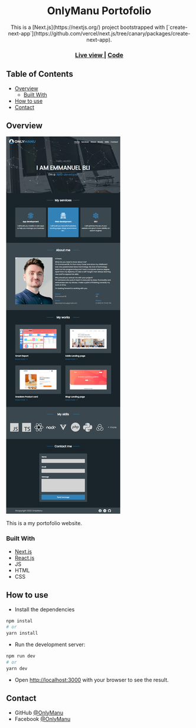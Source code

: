 <h1 align="center">OnlyManu Portofolio</h1>

<div align="center">
    This is a [Next.js](https://nextjs.org/) project bootstrapped with [`create-next-app`](https://github.com/vercel/next.js/tree/canary/packages/create-next-app).
</div>

<div align="center">
  <h3>
    <a href="https://onlymanu.vercel.app/">
      Live view
    </a>
    <span> | </span>
    <a href="https://github.com/OnlyManu/onlymanu-portofolio">
      Code
    </a>
  </h3>
</div>

<!-- TABLE OF CONTENTS -->

## Table of Contents

- [Overview](#overview)
  - [Built With](#built-with)
- [How to use](#how-to-use)
- [Contact](#contact)

<!-- OVERVIEW -->

## Overview

![screenshot](./screenshot.png)

This is a my portofolio website.

### Built With

<!-- This section should list any major frameworks that you built your project using. Here are a few examples.-->

- [Next.js](https://nextjs.org/)
- [React.js](https://reactjs.org/)
- JS
- HTML
- CSS

## How to use

- Install the dependencies

```bash
npm instal
# or
yarn install
```

- Run the development server:

```bash
npm run dev
# or
yarn dev
```

- Open [http://localhost:3000](http://localhost:3000) with your browser to see the result.

## Contact

- GitHub [@OnlyManu](https://github.com/OnlyManu)
- Facebook [@OnlyManu](https://www.facebook.com/profile.php?id=100088412454361)

